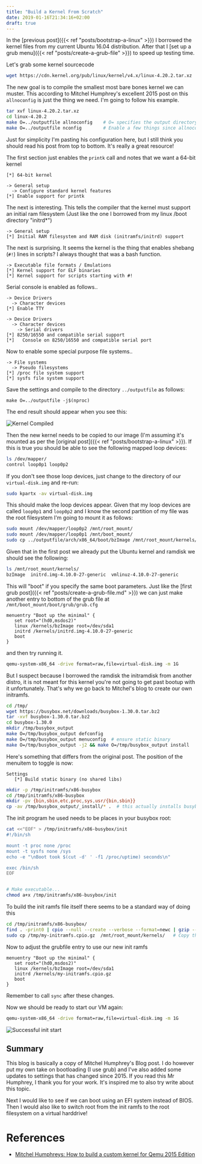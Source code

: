 ```yaml
---
title: "Build a Kernel From Scratch"
date: 2019-01-16T21:34:16+02:00
draft: true
---
```


In the [previous post]({{< ref "posts/bootstrap-a-linux" >}}) I borrowed the kernel files from my current Ubuntu 16.04 distribution. After that I [set up a grub menu]({{< ref "posts/create-a-grub-file" >}}) to speed up testing time.

Let's grab some kernel sourcecode

```bash
wget https://cdn.kernel.org/pub/linux/kernel/v4.x/linux-4.20.2.tar.xz
```
The new goal is to compile the smallest most bare bones kernel we can muster. This according to Mitchel Humphrey's excellent 2015 post on this `allnoconfig` is just the thing we need. I'm going to follow his example.

```bash
tar xvf linux-4.20.2.tar.xz
cd linux-4.20.2
make O=../outputfile allnoconfig    # O= specifies the output directory
make O=../outputfile nconfig        # Enable a few things since allnoconfig is literally nothing!
```
Just for simplicity I'm pasting his configuration here, but I still think you should read his post from top to bottom. It's really a great resource!

The first section just enables the `printk` call and notes that we want a 64-bit kernel
```
[*] 64-bit kernel

-> General setup
  -> Configure standard kernel features
[*] Enable support for printk
```

The next is interesting. This tells the compiler that the kernel must support an initial ram filesystem (Just like the one I borrowed from my linux /boot directory "initrd*")

```
-> General setup
[*] Initial RAM filesystem and RAM disk (initramfs/initrd) support
```

The next is surprising. It seems the kernel is the thing that enables shebang (`#!`) lines in scripts? I always thought that was a bash function. 
```
-> Executable file formats / Emulations
[*] Kernel support for ELF binaries
[*] Kernel support for scripts starting with #!
```

Serial console is enabled as follows.. 
```
-> Device Drivers
  -> Character devices
[*] Enable TTY

-> Device Drivers
  -> Character devices
    -> Serial drivers
[*] 8250/16550 and compatible serial support
[*]   Console on 8250/16550 and compatible serial port
```
Now to enable some special purpose file systems..
```
-> File systems
  -> Pseudo filesystems
[*] /proc file system support
[*] sysfs file system support
```
Save the settings and compile to the directory `../outputfile` as follows:
```
make O=../outputfile -j$(nproc)
```
The end result should appear when you see this:

![Kernel Compiled](/new-kernel-noconfig.png)

Then the new kernel needs to be copied to our image (I'm assuming it's mounted as per the [original post]({{< ref "posts/bootstrap-a-linux" >}}). If this is true you should be able to see the following mapped loop devices:

```bash
ls /dev/mapper/
control loop0p1 loop0p2
```
If you don't see those loop devices, just change to the directory of our `virtual-disk.img` and re-run:
```bash
sudo kpartx -av virtual-disk.img
``` 
This should make the loop devices appear. Given that my loop devices are called `loop0p1` and `loop0p2` and I know the second partition of my file was the root filesystem I'm going to mount it as follows:


```bash
sudo mount /dev/mapper/loop0p2 /mnt/root_mount/
sudo mount /dev/mapper/loop0p1 /mnt/boot_mount/
sudo cp ../outputfile/arch/x86_64/boot/bzImage /mnt/root_mount/kernels/
```
Given that in the first post we already put the Ubuntu kernel and ramdisk we should see the following:

```bash
ls /mnt/root_mount/kernels/
bzImage  initrd.img-4.10.0-27-generic  vmlinuz-4.10.0-27-generic
```
This will "boot" if you specify the same boot parameters. Just like the [first grub post]({{< ref "posts/create-a-grub-file.md" >}}) we can just make another entry to bottom of the grub file at `/mnt/boot_mount/boot/grub/grub.cfg`

```
menuentry "Boot up the minimal" {
   set root="(hd0,msdos2)"
   linux /kernels/bzImage root=/dev/sda1
   initrd /kernels/initrd.img-4.10.0-27-generic
   boot
}
```
and then try running it.

```bash
qemu-system-x86_64 -drive format=raw,file=virtual-disk.img -m 1G
```
But I suspect because I borrowed the ramdisk the initramdisk from another distro, it is not meant for this kernel you're not going to get past bootup with it unfortunately. That's why we go back to Mitchel's blog to create our own initramfs.

```bash
cd /tmp/
wget https://busybox.net/downloads/busybox-1.30.0.tar.bz2
tar -xvf busybox-1.30.0.tar.bz2
cd busybox-1.30.0
mkdir /tmp/busybox_output
make O=/tmp/busybox_output defconfig
make O=/tmp/busybox_output menuconfig  # ensure static binary
make O=/tmp/busybox_output -j2 && make O=/tmp/busybox_output install
```
Here's something that differs from the original post. The position of the menuitem to toggle is now:
```
Settings
   [*] Build static binary (no shared libs)
```

```bash
mkdir -p /tmp/initramfs/x86-busybox
cd /tmp/initramfs/x86-busybox
mkdir -pv {bin,sbin,etc,proc,sys,usr/{bin,sbin}}
cp -av /tmp/busybox_output/_install/* .  # this actually installs busybox
```
The init program he used needs to be places in your busybox root:
```bash
cat <<"EOF" > /tmp/initramfs/x86-busybox/init
#!/bin/sh

mount -t proc none /proc
mount -t sysfs none /sys
echo -e "\nBoot took $(cut -d' ' -f1 /proc/uptime) seconds\n"

exec /bin/sh
EOF


# Make executable...
chmod a+x /tmp/initramfs/x86-busybox/init
```
To build the init ramfs file itself there seems to be a standard way of doing this

```bash
cd /tmp/initramfs/x86-busybox/
find . -print0 | cpio --null --create --verbose --format=newc | gzip --best > /tmp/my-initramfs.cpio.gz
sudo cp /tmp/my-initramfs.cpio.gz  /mnt/root_mount/kernels/   # Copy the file to our "virtual-disk.img"
```
Now to adjust the grubfile entry to use our new init ramfs
```
menuentry "Boot up the minimal" {
   set root="(hd0,msdos2)"
   linux /kernels/bzImage root=/dev/sda1
   initrd /kernels/my-initramfs.cpio.gz
   boot
}
```
Remember to call `sync` after these changes.

Now we should be ready to start our VM again:

```bash
qemu-system-x86_64 -drive format=raw,file=virtual-disk.img -m 1G
```
![Successful init start](/custom-initramfs.png)

## Summary

This blog is basically a copy of Mitchel Humphrey's Blog post. I do however put my own take on bootloading (I use grub) and I've also added some updates to settings that has changed since 2015. If you read this Mr Humphrey, I thank you for your work. It's inspired me to also try write about this topic.

Next I would like to see if we can boot using an EFI system instead of BIOS. Then I would also like to switch root from the init ramfs to the root filesystem on a virtual harddrive!

# References

- [Mitchel Humphreys: How to build a custom kernel for Qemu 2015 Edition](http://mgalgs.github.io/2015/05/16/how-to-build-a-custom-linux-kernel-for-qemu-2015-edition.html)

